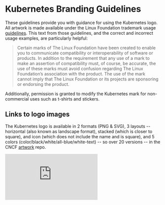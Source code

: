 # Kubernetes Branding Guidelines

These guidelines provide you with guidance for using the Kubernetes logo.
All artwork is made available under the Linux Foundation trademark usage
[guidelines](https://www.linuxfoundation.org/trademark-usage/). This text from
those guidelines, and the correct and incorrect usage examples, are particularly
helpful:
>Certain marks of The Linux Foundation have been created to enable you to
>communicate compatibility or interoperability of software or products. In
>addition to the requirement that any use of a mark to make an assertion of
>compatibility must, of course, be accurate, the use of these marks must
>avoid confusion regarding The Linux Foundation’s association with the
>product. The use of the mark cannot imply that The Linux Foundation or
>its projects are sponsoring or endorsing the product.

Additionally, permission is granted to modify the Kubernetes mark for non-commercial uses such as t-shirts and stickers.

## Links to logo images
The Kubernetes logo is available in 2 formats (PNG & SVG), 3 layouts --
horizontal (also known as landscape format), stacked (which is closer to
square), and icon (which does not include the name and is square), and 5
colors (color/black/white/all-blue/white-text) -- so over 20 versions -- in the
CNCF [artwork](https://github.com/cncf/artwork#cncf-graduated-project-logos)
repo.


[![Analytics](https://kubernetes-site.appspot.com/UA-36037335-10/GitHub/logo/usage_guidelines.md?pixel)]()
